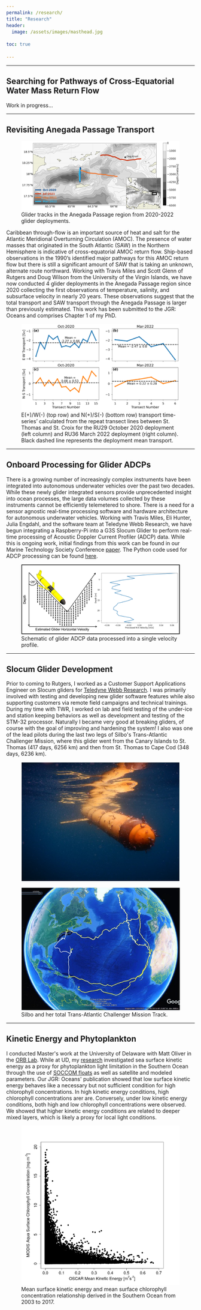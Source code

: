```yaml
---
permalink: /research/
title: "Research"
header:
  image: /assets/images/masthead.jpg

toc: true

---
```



---
## Searching for Pathways of Cross-Equatorial Water Mass Return Flow
Work in progress...


---
## Revisiting Anegada Passage Transport
<figure >
    <img src="/assets/images/Anegada_Map.png">
    <figcaption> Glider tracks in the Anegada Passage region from 2020-2022 glider deployments. </figcaption>
</figure>

Caribbean through-flow is an important source of heat and salt for the Atlantic Meridional Overturning Circulation (AMOC). The presence of water masses that originated in the South Atlantic (SAW) in the Northern Hemisphere is indicative of cross-equatorial AMOC return flow. Ship-based observations in the 1990’s identified major pathways for this AMOC return flow but there is still a significant amount of SAW that is taking an unknown, alternate route northward. Working with Travis Miles and Scott Glenn of Rutgers and Doug Wilson from the University of the Virgin Islands, we have now conducted 4 glider deployments in the Anegada Passage region since 2020 collecting the first observations of temperature, salinity, and subsurface velocity in nearly 20 years. These observations suggest that the total transport and SAW transport through the Anegada Passage is larger than previously estimated. This work has been submitted to the JGR: Oceans and comprises Chapter 1 of my PhD.

<figure >
    <img src="/assets/images/Anegada_Transport.png">
    <figcaption> E(+)/W(-) (top row) and N(+)/S(-) (bottom row) transport time-series’ calculated from the repeat transect lines between St. Thomas and St. Croix for the RU29 October 2020 deployment (left column) and RU36 March 2022 deployment (right column). Black dashed line represents the deployment mean transport. </figcaption>
</figure>

---
## Onboard Processing for Glider ADCPs
There is a growing number of increasingly complex instruments have been integrated into autonomous underwater vehicles over the past two decades. While  these newly glider integrated sensors provide unprecedented insight into ocean processes, the large data volumes collected by these instruments cannot be efficiently telemetered to shore. There is a need for a sensor agnostic real-time processing software and hardware architecture for autonomous underwater vehicles. Working with Travis Miles, Eli Hunter, Julia Engdahl, and the software team at Teledyne Webb Research, we have begun integrating a Raspberry-Pi into a G3S Slocum Glider to perform real-time processing of Acoustic Doppler Current Profiler (ADCP) data. While this is ongoing work, initial findings from this work can be found in our Marine Technology Society Conference [paper](https://ieeexplore.ieee.org/document/9705895). The Python code used for ADCP processing can be found [here](https://github.com/JGradone/Glider_ADCP_Real_Time_Processing).
<figure >
    <img src="/assets/images/glider_adcp.png">
    <figcaption> Schematic of glider ADCP data processed into a single velocity profile. </figcaption>
</figure>

---
## Slocum Glider Development
Prior to coming to Rutgers, I worked as a Customer Support Applications Engineer on Slocum gliders for [Teledyne Webb Research](http://www.teledynemarine.com/webb-research/). I was primarily involved with testing and developing new glider software features while also supporting customers via remote field campaigns and technical trainings. During my time with TWR, I worked on lab and field testing of the under-ice and station keeping behaviors as well as development and testing of the STM-32 processor. Naturally I became very good at breaking gliders, of course with the goal of improving and hardening the system! I also was one of the lead pilots during the last two legs of Silbo's Trans-Atlantic Challenger Mission, where this glider went from the Canary Islands to St. Thomas (417 days, 6256 km) and then from St. Thomas to Cape Cod (348 days, 6236 km).

<figure >
    <img src="/assets/images/silbo.jpg">
</figure>

<figure >
    <img src="/assets/images/silbo_track.jpg">
    <figcaption> Silbo and her total Trans-Atlantic Challenger Mission Track. </figcaption>
</figure>
  

---
## Kinetic Energy and Phytoplankton
I conducted Master's work at the University of Delaware with Matt Oliver in the [ORB Lab](https://sites.udel.edu/ceoe-moliver/). While at UD, my [research](https://agupubs.onlinelibrary.wiley.com/doi/abs/10.1029/2019JC015646) investigated sea surface kinetic energy as a proxy for phytoplankton light limitation in the Southern Ocean through the use of [SOCCOM floats](https://soccom.princeton.edu/) as well as satellite and modeled parameters. Our JGR: Oceans' publication showed that low surface kinetic energy behaves like a necessary but not sufficient condition for high chlorophyll concentrations. In high kinetic energy conditions, high chlorophyll concentrations arer are. Conversely, under low kinetic energy conditions, both high and low chlorophyll concentrations were observed. We showed that higher kinetic energy conditions are related to deeper mixed layers, which is likely a proxy for local light conditions.
<figure >
    <img src="/assets/images/MKE_CHL_HOCKEY_STICK.png">
    <figcaption> Mean surface kinetic energy and mean surface chlorophyll concentration relationship derived in the Southern Ocean from 2003 to 2017. </figcaption>
</figure>

